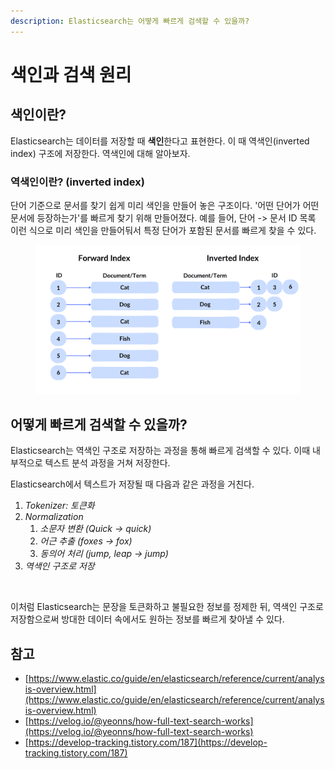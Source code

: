 ```yaml
---
description: Elasticsearch는 어떻게 빠르게 검색할 수 있을까?
---
```


# 색인과 검색 원리

## 색인이란?

Elasticsearch는 데이터를 저장할 때 **색인**한다고 표현한다. 이 때 역색인(inverted index) 구조에 저장한다. 역색인에 대해 알아보자.

### 역색인이란? (inverted index)

단어 기준으로 문서를 찾기 쉽게 미리 색인을 만들어 놓은 구조이다. '어떤 단어가 어떤 문서에 등장하는가'를 빠르게 찾기 위해 만들어졌다. 예를 들어, 단어 -> 문서 ID 목록 이런 식으로 미리 색인을 만들어둬서 특정 단어가 포함된 문서를 빠르게 찾을 수 있다.

<figure><img src="../../.gitbook/assets/image (1) (1) (1) (1).png" alt=""><figcaption></figcaption></figure>

## 어떻게 빠르게 검색할 수 있을까?

Elasticsearch는 역색인 구조로 저장하는 과정을 통해 빠르게 검색할 수 있다. 이때 내부적으로 텍스트 분석 과정을 거쳐 저장한다.

Elasticsearch에서 텍스트가 저장될 때 다음과 같은 과정을 거친다.

1. _Tokenizer: 토큰화_
2. _Normalization_
   1. _소문자 변환 (Quick -> quick)_
   2. _어근 추출 (foxes -> fox)_
   3. _동의어 처리 (jump, leap -> jump)_
3. _역색인 구조로 저장_

<figure><img src="../../.gitbook/assets/image (2).png" alt=""><figcaption></figcaption></figure>

이처럼 Elasticsearch는 문장을 토큰화하고 불필요한 정보를 정제한 뒤, 역색인 구조로 저장함으로써 방대한 데이터 속에서도 원하는 정보를 빠르게 찾아낼 수 있다.



## 참고

* [https://www.elastic.co/guide/en/elasticsearch/reference/current/analysis-overview.html](https://www.elastic.co/guide/en/elasticsearch/reference/current/analysis-overview.html)
* [https://velog.io/@yeonns/how-full-text-search-works](https://velog.io/@yeonns/how-full-text-search-works)
* [https://develop-tracking.tistory.com/187](https://develop-tracking.tistory.com/187)
